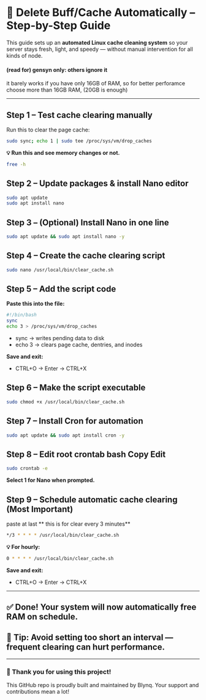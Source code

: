 # **🧹 Delete Buff/Cache Automatically – Step-by-Step Guide**

This guide sets up an **automated Linux cache cleaning system** so your server stays fresh, light, and speedy — without manual intervention for all kinds of node.
#### **(read for) gensyn only:** others ignore it
it barely works if you have only 16GB of RAM, so for better perforamce choose more than 16GB RAM, (20GB is enough)

---

## **Step 1 – Test cache clearing manually**
Run this to clear the page cache:
```bash
sudo sync; echo 1 | sudo tee /proc/sys/vm/drop_caches
```
**💡 Run this and see memory changes or not.**
```bash
free -h
```

## **Step 2 – Update packages & install Nano editor**
```bash
sudo apt update
sudo apt install nano
```

## **Step 3 – (Optional) Install Nano in one line**
```bash
sudo apt update && sudo apt install nano -y
```

## **Step 4 – Create the cache clearing script**
```bash
sudo nano /usr/local/bin/clear_cache.sh
```

## **Step 5 – Add the script code**
**Paste this into the file:**
```bash
#!/bin/bash
sync
echo 3 > /proc/sys/vm/drop_caches
```
- sync → writes pending data to disk
- echo 3 → clears page cache, dentries, and inodes

**Save and exit:**

- CTRL+O → Enter → CTRL+X

## **Step 6 – Make the script executable**
```bash
sudo chmod +x /usr/local/bin/clear_cache.sh
```

## **Step 7 – Install Cron for automation**
```bash
sudo apt update && sudo apt install cron -y
```

## **Step 8 – Edit root crontab bash Copy Edit**
```bash
sudo crontab -e
```
**Select 1 for Nano when prompted.**


## **Step 9 – Schedule automatic cache clearing (Most Important)**
paste at last 
 ** this is for clear every 3 minutes**
```bash
*/3 * * * * /usr/local/bin/clear_cache.sh
```

**💡 For hourly:**
```bash
0 * * * * /usr/local/bin/clear_cache.sh
```
**Save and exit:**
- CTRL+O → Enter → CTRL+X
---

## **✅ Done! Your system will now automatically free RAM on schedule.**
## **📌 Tip: Avoid setting too short an interval — frequent clearing can hurt performance.**


---


### **🙏 Thank you for using this project!**
This GitHub repo is proudly built and maintained by Blynq. Your support and contributions mean a lot!
